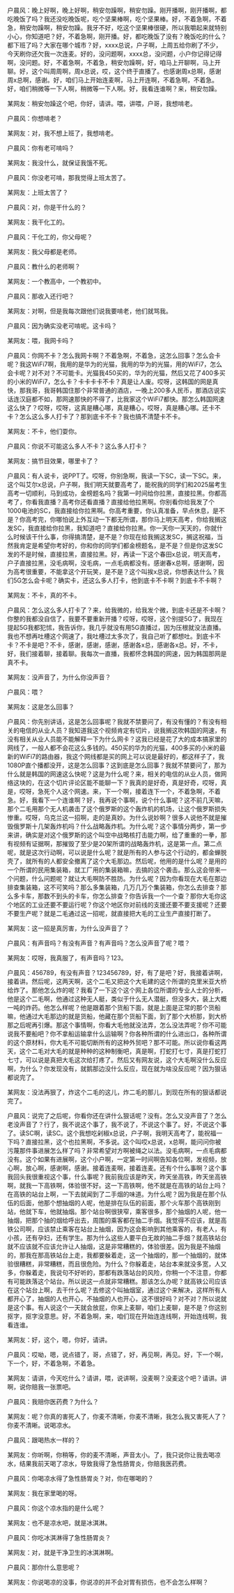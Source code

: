 户晨风：晚上好啊，晚上好啊，稍安勿躁啊，稍安勿躁。刚开播啊，刚开播啊，都吃晚饭了吗？我还没吃晚饭呢，吃个坚果棒啊，吃个坚果棒。好，不着急啊，不着急，稍安勿躁啊，稍安勿躁。我牙不好，吃这个坚果棒很硬，所以我嚼起来就特别小心，你知道吧？好，不着急啊，刚开播。好，都吃晚饭了没有？晚饭吃的什么？都下班了吗？大家在哪个城市？好，xxxx总说，户子啊，上周五给你刷了不少，今天刷你还欠我一次连麦。好的，没问题啊，xxxx总，没问题，小户你记得记得啊，没问题。好，不着急啊，不着急，稍安勿躁啊，好，咱马上开聊啊，马上开聊。好，这个叫周周啊，周x总说，哎，这个终于直播了。也感谢周x总啊，感谢周x总啊，感谢。好，咱们马上开始连麦啊，马上开连啊，不着急啊，不着急。好，咱们稍微等一下人啊，稍微等一下人啊。好，我看连谁啊？来，稍安勿躁。

某网友：稍安勿躁这个吧，你好，请讲。喂，讲喂，户哥，我想啃老。

户晨风：你想啃老？

某网友：对，我不想上班了，我想啃老。

户晨风：你有老可啃吗？

某网友：我没什么，就保证我饿不死。

户晨风：你没老可啃，那我觉得上班太苦了。

某网友：上班太苦了？

户晨风：对，你是干什么的？

某网友：我干化工的。

户晨风：干化工的，你父母呢？

某网友：我父母都是老师。

户晨风：教什么的老师啊？

某网友：一个教高中，一个教初中。

户晨风：那收入还行吧？

某网友：对啊，但是我每次跟他们说我要啃老，他们就骂我。

户晨风：因为确实没老可啃呢。这卡吗？

某网友：喂，我网卡吗？

户晨风：你网不卡？怎么我网卡啊？不着急啊，不着急，这怎么回事？怎么会卡呢？我这WiFi7啊，我用的是华为的光猫，我用的华为的光猫，用的WiFi7，怎么会卡呢？对不对？不可能卡。光猫我450买的，华为的光猫，然后又花了400多买的小米的WiFi7，怎么卡？卡卡卡卡不卡？真是让人废。哎呀，这韩国的网是真快，那我哥，我哥韩国住那个非常普通的酒店，一晚上200多人民币，那酒店说实话连汉庭都不如，那网速那快的不得了，比我家这个WiFi7都快。那怎么韩国网速这么快了？哎呀，哎呀，这真是糟心哪，真是糟心，哎呀，真是糟心哪。还卡不卡？怎么这么多人打卡了？那到底卡不卡？我也搞不清楚卡不卡。

某网友：不卡，他们耍你。

户晨风：你说不可能这么多人不卡？这么多人打卡？

某网友：搞节目效果，哪里卡了？

户晨风：有人说卡，说PPT了。哎呀，你别急啊，我读一下SC，读一下SC。来，这个叫艾尔x总说，户子啊，我们明天就要高考了，能祝我的同学们和2025届考生高考一切顺利，马到成功，金榜题名吗？我第一时间给你拉黑，直接拉黑。你都高考了，你看我直播？高考你还看直播？直接给他拉黑啊。你别看你给我发了个1000电池的SC，我直接给你拉黑啊。你高考重要，你认真准备，早点休息，是不是？你高考完，你哪怕说上外互动一下都无所谓，那你马上明天高考，你给我搁这发SC，我直接给你拉黑，我知道吧？直接给你拉黑。你一天你一天天的，你就什么时候该干什么事，你得搞清楚，是不是？你现在给我搁这发SC，搁这祝福，当然我肯定是希望你考好的，你和你的同学们都金榜题名，是不是？但是你这发SC发的不是时候，直接拉黑，直接拉黑。好，再读一下这个春田x总说，明天高考，户子直接拉黑，没毛病啊，没毛病，一点毛病都没有。感谢春x总啊，感谢啊，因为高考很重要，不能拿这个开玩笑，是不是？这个叫挨x总说，你想表达什么？我们5G怎么会卡呢？确实卡，还这么多人打卡，他到底卡不卡啊？到底卡不卡啊？

某网友：不卡，真的不卡。

户晨风：怎么这么多人打卡了？来，给我微的，给我发个微，到底卡还是不卡啊？你整的我都没自信了，我要不要重新开播？哎呀，哎呀，这个别提5G了，我现在提起5G我都犯怵，我告诉你，我几乎就没有用5G直播过，因为压根就没法直播。我也不想再吐槽这个网速了，我吐槽过太多次了，我自己听了都想吐。到底卡不卡？不卡是吧？不卡，感谢，感谢，感谢，感谢各x总，感谢各x总。好，不卡，好，我们接着聊，接着聊。我每次一直播，我都怀念韩国的网速，因为韩国那网是真不卡。

某网友：没声音了，为什么你没声音？

户晨风：喂？

某网友：这是怎么回事？

户晨风：你先别讲话，这是怎么回事呢？我就不禁要问了，有没有懂的？有没有相关的电信的从业人员？我知道我这个视频肯定有切片，说我搁这吹韩国的网速，有没有相关从业人员能不能解释一下为什么网卡？这我已经是花了大的成本搞家里的网线了，一般人都不会花这么多钱的。450买的华为的光猫，400多买的小米的最新的WiFi7的路由器，我这个网线都是买的网上可以说是最好的，都这样子了，我1080P直个播都没开，这是怎么回事？这到底是怎么回事？我就不禁要问了，那为什么就是韩国的网速这么快呢？这是为什么呢？来，相关的电信的从业人员，做网络这块的，在这个切片评论区能不能聊一下？我真的是好奇，真是好奇，哎呀，真是，哎呀，急死个人这个网速。来，下一个啊，接着连下一个，不着急啊，不着急。好，我看下一个连谁啊？好，我再说个事啊，说个什么事呢？这不前几天嘛，那个二毛用那个无人机袭击了这个俄罗斯的这个轰炸机的机场，让这个俄罗斯损失惨重。哎呀，乌克兰这一招啊，走的是真妙。为什么说妙啊？很多人说他不就是摧毁俄罗斯十几架轰炸机吗？什么战略轰炸机。为什么呢？这个事情分两步，第一步来讲，确实是对这个俄罗斯的这个叫空中战略核打击能力啊，给了重重的一拳，那有视频有证据啊，那摧毁了至少是20架所谓的战略轰炸机，这是第一点。第二点呢，就是这次行动啊，可以说是什么呢？就是所有的人参与这个行动的，都金蝉脱壳了，就所有的人都安全撤离了这个大毛那边。然后呢，他用的是什么呢？是用的一个所谓的民用集装箱，就工厂用的集装箱嘛，去搞的这个袭击。那么这会带来一个问题，什么问题呢？就让大毛啊防不胜防。为什么呢？因为你看现在大毛在那边排查集装箱，这不可笑吗？那么多集装箱，几万几万个集装箱，你怎么去排查？那么多卡车，那数不到头的卡车，你怎么排查？你告诉我一个一个查？那你大毛你这个地区的工业还要不要运行呢？你这个地区你对前线的支援还要不要支援呢？还要不要生产呢？就是二毛通过这一招呢，就直接把大毛的工业生产直接打断了。

某网友：这一招是真厉害，为什么没声音了？

户晨风：有声音吗？有没有声音？有声音吗？怎么没声音了呢？喂？

某网友：哎呀，我真服了，有声音吗？123。

户晨风：456789，有没有声音？123456789，好，有了是吧？好，我接着讲啊，接着讲。然后呢，这两天啊，这个二毛又把这个大毛建的这个所谓的克里米亚大桥给炸了。那他怎么炸的呢？我看了一下这个这个网上各位所谓的专业人士的分析，他是这个二毛啊，他通过这种无人艇，类似于什么无人潜艇，但没多大，装上大概一吨的炸药。他怎么样呢？他是跟着那个货船下面，就是上面是正常的那个货船嘛，他通过大毛那边的就是货船，他藏在那个货船下面，到了那个大桥那，到大桥那之后呢再引爆。那这个事情啊，你看大毛他就没法弄，怎么没法弄呢？你不可能说我不要船吧？你不拿船运输拿什么运输啊？你各种所谓的什么进出口，各种所谓的这个原材料，你大毛不可能切断所有的这种外贸吧？那不可能。所以说你看这两天，这个二毛对大毛的就是种种的这种制衡吧，真是啊，打蛇打七寸，真是打蛇打七寸，可以说是真把大毛这次给打疼了。然后又有网友说，这个大毛啊没什么反应啊，为什么？你发现没有，就鹅那边没什么反应，现在就为啥没反应呢？因为狠话都说完了。

某网友：没法再狠了，炸这个二毛的这儿，炸二毛的那儿，到现在所有的狠话都说完了。

户晨风：说完了之后呢，你看你还在讲什么狠话呢？没有。怎么又没声音了？怎么老没声音了？行了，我不说这个事了，我不说了，不说这个事了。好，不说这个事了。读SC啊，读SC。这个我想吃剁椒x总说，户子啊，我明天高考了，能祝福一下吗？直接拉黑，这个也拉黑啊，不多说。这个叫哎x总说，x总啊，能问问你被污蔑那件事进展怎么样了吗？非常希望对方啊被绳之以法。没毛病啊，一点毛病都没有。这个如果有进展啊，这个小户啊，一定第一时间啊告知各位啊，发视频，放心啊，放心啊，感谢啊，感谢。接着连麦啊，接着连麦。还有个什么事啊？这个事我回头我很重视这个事，什么事呢？我前我应该是昨天，昨天坐高铁，昨天坐高铁啊，就我一下高铁啊，体验很不好。这一下高铁啊，他不就是在高铁的站台上吗？在高铁的站台上啊，一下去就闻到了二手烟的味道。为什么呢？因为我是在那个队伍的后面，他那个想抽烟的人呢，他是排在队伍的前面，那个火车那个高铁刚到站，他就下车，他就抽烟。那个站台啊很狭窄，乘客很多，那个抽烟的人呢，他一抽烟，把那个抽的烟给呼出去，周围的乘客都在抽二手烟。我觉得不应该，就是高铁公司啊，应该禁止乘客在站台上抽烟，因为这会影响到其他乘客的，有老人，有小孩，还有孕妇，还有学生。那为什么这些人要平白无故的抽二手烟？就高铁站台就不应该就不应该允许让人抽烟，这是非常糟糕的，体验很差。因为我是不抽烟的，那我在那高铁站台上走，我都要躲着走，这一个抽烟的，那一个抽烟的，就体验很糟糕，非常糟糕，而且很危险。为什么？你躲着走，站台本来就没多宽，人又多，你躲着走，我说句不好听的，那都有跌落站台的风险，你稍一个不注意，你都有可能跌落这个站台。所以说这一点就非常糟糕。那该怎么办呢？就高铁公司应该在这个站台上啊，去干什么呢？去修这个叫抽烟室，通过这个来解决，这样所有人都开心了，抽烟的人也开心，不抽烟的人也开心，这不很好吗？对不对？所以说就是这个事。有人说这个一天就会放屁，你来上麦聊，咱们上麦聊，是不是？你这别抠字，抠字没意思。好，不着急啊，来，咱们现在开始连连线啊，开始连线啊，我看连谁。

某网友：好，这个，嗯，你好，请讲。

户晨风：哎呦，嗯，说点错了，哥，点错了，好，再见啊，再见。好，下一个啊，下一个，好，不着急啊，不着急。

某网友：请讲，今天吃什么？请讲，喂，说讲啊，没麦啊？没麦这个吧？请讲。讲啊，说你赔我一张票吧。

户晨风：我赔你医药费？为什么？

某网友：呢？你真的害死人了，你麦不清晰，你麦不清晰，我怎么我又害死人了？你麦不清晰。说喝凉水。

户晨风：跟喝热水一样的？

某网友：你听啊，你稍等，你的麦不清晰，声音太小。了，我只说你让我去喝凉水，结果我前天喝了凉水，导致我得了急性肠胃炎，你赔我医药费。

户晨风：你喝凉水得了急性肠胃炎？对，你在哪喝的？

某网友：我在家里喝的呀。

户晨风：你这个凉水指的是什么呢？

某网友：也不是凉水吧，就是冰淇淋。

户晨风：你吃冰淇淋得了急性肠胃炎？

某网友：对，就是干净卫生的冰淇淋啊。

户晨风：那你什么意思呢？

某网友：你说喝凉的没事，你说凉的并不会对胃有损伤，也不会怎么样啊？
